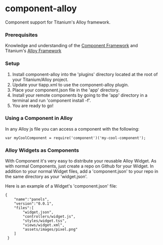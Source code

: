 component-alloy
===============

Component support for Titanium's Alloy framework.

### Prerequisites

Knowledge and understanding of the [Component Framework](http://github.com/component/component) and Titanium's [Alloy Framework](http://github.com/appcelerator/alloy)

### Setup

1. Install component-alloy into the 'plugins' directory located at the root of your Titanium/Alloy project.
2. Update your tiapp.xml to use the component-alloy plugin.
3. Place your component.json file in the 'app' directory.
4. Install your remote components by going to the 'app' directory in a terminal and run 'component install -f'.
5. You are ready to go!

### Using a Component in Alloy

In any Alloy js file you can access a component with the following:

    var myCoolComponent = require('component')('my-cool-component');
    

### Alloy Widgets as Components

With Component it's very easy to distribute your reusable Alloy Widget.  As with normal Components, just create a repo on Github for your Widget.  In addition to your normal Widget files, add a 'component.json' to your repo in the same directory as your 'widget.json'.

Here is an example of a Widget's 'component.json' file:

    {
        "name":"panels",
        "version":"0.0.1",
        "files":[
            "widget.json",
            "controllers/widget.js",
            "styles/widget.tss",
            "views/widget.xml",
            "assets/images/pixel.png"
        ]
     }
